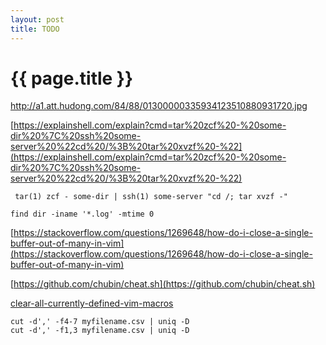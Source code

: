 ```yaml
---
layout: post
title: TODO
---
```

{{ page.title }}
=============

http://a1.att.hudong.com/84/88/01300000335934123510880931720.jpg

[https://explainshell.com/explain?cmd=tar%20zcf%20-%20some-dir%20%7C%20ssh%20some-server%20%22cd%20/%3B%20tar%20xvzf%20-%22](https://explainshell.com/explain?cmd=tar%20zcf%20-%20some-dir%20%7C%20ssh%20some-server%20%22cd%20/%3B%20tar%20xvzf%20-%22)

` tar(1) zcf - some-dir | ssh(1) some-server "cd /; tar xvzf -"`

`find dir -iname '*.log' -mtime 0`

[https://stackoverflow.com/questions/1269648/how-do-i-close-a-single-buffer-out-of-many-in-vim](https://stackoverflow.com/questions/1269648/how-do-i-close-a-single-buffer-out-of-many-in-vim)

[https://github.com/chubin/cheat.sh](https://github.com/chubin/cheat.sh)

[clear-all-currently-defined-vim-macros](https://stackoverflow.com/questions/2689520/clear-all-currently-defined-vim-macros)


```
cut -d',' -f4-7 myfilename.csv | uniq -D
cut -d',' -f1,3 myfilename.csv | uniq -D
```
